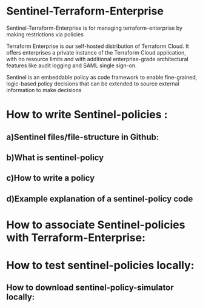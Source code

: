 # Sentinel-Terraform-Enterprise
Sentinel-Terraform-Enterprise is for managing terraform-enterprise by making restrictions via policies

Terraform Enterprise is our self-hosted distribution of Terraform Cloud. It offers enterprises a private instance of the Terraform Cloud application, with no resource limits and with additional enterprise-grade architectural features like audit logging and SAML single sign-on.

Sentinel is an embeddable policy as code framework to enable fine-grained, logic-based policy decisions that can be extended to source external information to make decisions

# How to write Sentinel-policies :
  ## a)Sentinel files/file-structure in Github:
  ## b)What is sentinel-policy
  ## c)How to write a policy
  ## d)Example explanation of a sentinel-policy code

# How to associate Sentinel-policies with Terraform-Enterprise:

# How to test sentinel-policies locally: 
  ## How to download sentinel-policy-simulator locally:
